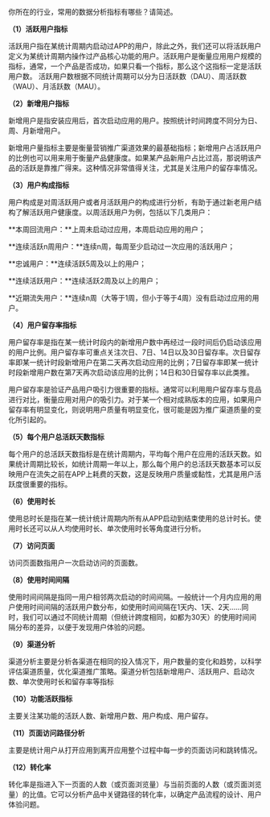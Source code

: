 你所在的行业，常用的数据分析指标有哪些？请简述。

**（1）活跃用户指标**

活跃用户指在某统计周期内启动过APP的用户，除此之外，我们还可以将活跃用户定义为某统计周期内操作过产品核心功能的用户。活跃用户是衡量应用用户规模的指标，通常，一个产品是否成功，如果只看一个指标，那么这个这指标一定是活跃用户数。
活跃用户数根据不同统计周期可以分为日活跃数（DAU）、周活跃数（WAU）、月活跃数（MAU）。

**（2）新增用户指标**

新增用户是指安装应用后，首次启动应用的用户。按照统计时间跨度不同分为日、周、月新增用户。

新增用户量指标主要是衡量营销推广渠道效果的最基础指标；新增用户占活跃用户的比例也可以用来用于衡量产品健康度。如果某产品新用户占比过高，那说明该产品的活跃是靠推广得来。这种情况非常值得关注，尤其是关注用户的留存率情况。

**（3）用户构成指标**

用户构成是对周活跃用户或者月活跃用户的构成进行分析，有助于通过新老用户结构了解活跃用户健康度。以周活跃用户为例，包括以下几类用户：

**本周回流用户：**上周未启动过应用，本周启动应用的用户；

**连续活跃n周用户：**连续n周，每周至少启动过一次应用的活跃用户；

**忠诚用户：**连续活跃5周及以上的用户；

**连续活跃用户：**连续活跃2周及以上的用户；

**近期流失用户：**连续n周（大等于1周，但小于等于4周）没有启动过应用的用户。

**（4）用户留存率指标**

用户留存率是指在某一统计时段内的新增用户数中再经过一段时间后仍启动该应用的用户比例。用户留存率可重点关注次日、7日、14日以及30日留存率。次日留存率即某一统计时段新增用户在第二天再次启动应用的比例；7日留存率即某一统计时段新增用户数在第7天再次启动该应用的比例；14日和30日留存率以此类推。

用户留存率是验证产品用户吸引力很重要的指标。通常可以利用用户留存率与竞品进行对比，衡量应用对用户的吸引力。对于某一个相对成熟版本的应用，如果用户留存率有明显变化，则说明用户质量有明显变化，很可能是因为推广渠道质量的变化所引起的。

**（5）每个用户总活跃天数指标**

每个用户的总活跃天数指标是在统计周期内，平均每个用户在应用的活跃天数。如果统计周期比较长，如统计周期一年以上，那么每个用户的总活跃天数基本可以反映用户在流失之前在APP上耗费的天数，这是反映用户质量或黏性，尤其是用户活跃度很重要的指标。

**（6）使用时长**

使用总时长是指在某一统计统计周期内所有从APP启动到结束使用的总计时长。使用时长还可以从人均使用时长、单次使用时长等角度进行分析。

**（7）访问页面**

访问页面数指用户一次启动访问的页面数。

**（8）使用时间间隔**

使用时间间隔是指同一用户相邻两次启动的时间间隔。一般统计一个月内应用的用户使用时间间隔的活跃用户数分布，如使用时间间隔在1天内、1天、2天……同时，我们可以通过不同统计周期（但统计跨度相同，如都为30天）的使用时间间隔分布的差异，以便于发现用户体验的问题。

**（9）渠道分析**

渠道分析主要是分析各渠道在相同的投入情况下，用户数量的变化和趋势，以科学评估渠道质量，优化渠道推广策略。渠道分析包括新增用户、活跃用户、启动次数、单次使用时长和留存率等指标

**（10）功能活跃指标**

主要关注某功能的活跃人数、新增用户数、用户构成、用户留存。

**（11）页面访问路径分析**

主要是统计用户从打开应用到离开应用整个过程中每一步的页面访问和跳转情况。

**（12）转化率**

转化率是指进入下一页面的人数（或页面浏览量）与当前页面的人数（或页面浏览量）的比值。它可以分析产品中关键路径的转化率，以确定产品流程的设计、用户体验问题。